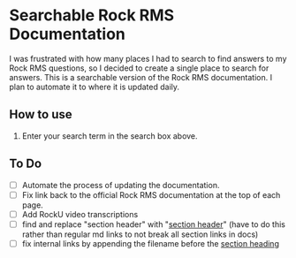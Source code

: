 # Searchable Rock RMS Documentation
I was frustrated with how many places I had to search to find answers to my Rock RMS questions, so I decided to create a single place to search for answers. This is a searchable version of the Rock RMS documentation. I plan to automate it to where it is updated daily.

## How to use
1. Enter your search term in the search box above.

## To Do
- [ ] Automate the process of updating the documentation.
- [ ] Fix link back to the official Rock RMS documentation at the top of each page.
- [ ] Add RockU video transcriptions
- [ ] find and replace "[](#link)section header" with "[section header](#link)" (have to do this rather than regular md links to not break all section links in docs)
- [ ] fix internal links by appending the filename before the [section heading](#link)
